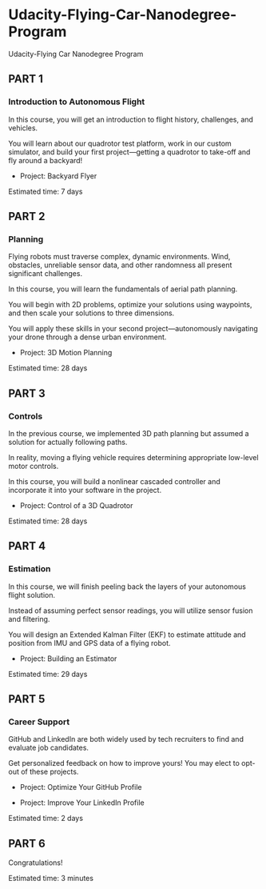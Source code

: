 # Udacity-Flying-Car-Nanodegree-Program
Udacity-Flying Car Nanodegree Program


## PART 1

### Introduction to Autonomous Flight

In this course, you will get an introduction to flight history, challenges, and vehicles. 

You will learn about our quadrotor test platform, work in our custom simulator, and build your first project—getting a quadrotor to take-off and fly around a backyard!

- Project: Backyard Flyer

Estimated time: 7 days


## PART 2

### Planning

Flying robots must traverse complex, dynamic environments. Wind, obstacles, unreliable sensor data, and other randomness all present significant challenges. 

In this course, you will learn the fundamentals of aerial path planning. 

You will begin with 2D problems, optimize your solutions using waypoints, and then scale your solutions to three dimensions. 

You will apply these skills in your second project—autonomously navigating your drone through a dense urban environment.

- Project: 3D Motion Planning

Estimated time: 28 days


## PART 3

### Controls

In the previous course, we implemented 3D path planning but assumed a solution for actually following paths. 

In reality, moving a flying vehicle requires determining appropriate low-level motor controls. 

In this course, you will build a nonlinear cascaded controller and incorporate it into your software in the project.

- Project: Control of a 3D Quadrotor

Estimated time: 28 days


## PART 4

### Estimation

In this course, we will finish peeling back the layers of your autonomous flight solution. 

Instead of assuming perfect sensor readings, you will utilize sensor fusion and filtering. 

You will design an Extended Kalman Filter (EKF) to estimate attitude and position from IMU and GPS data of a flying robot.

- Project: Building an Estimator

Estimated time: 29 days

## PART 5

### Career Support

GitHub and LinkedIn are both widely used by tech recruiters to find and evaluate job candidates. 

Get personalized feedback on how to improve yours! You may elect to opt-out of these projects.

- Project: Optimize Your GitHub Profile

- Project: Improve Your LinkedIn Profile

Estimated time: 2 days



## PART 6

Congratulations!

Estimated time: 3 minutes
